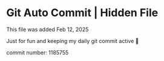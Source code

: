 # Git Auto Commit | Hidden File

This file was added Feb 12, 2025

Just for fun and keeping my daily git commit active 🤪

commit number: 1185755
